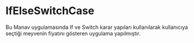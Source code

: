 # IfElseSwitchCase
Bu Manav uygulamasında If ve Switch karar yapıları kullanılarak kullanıcıya seçtiği meyvenin fiyatını gösteren uygulama yapılmıştır.
